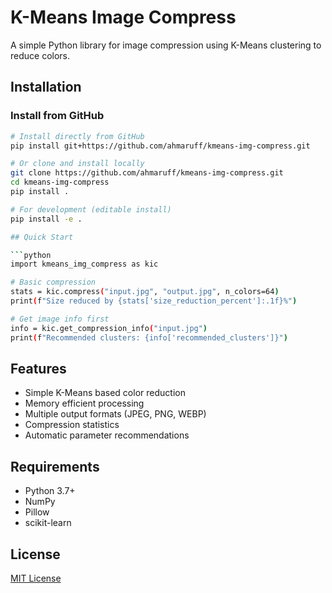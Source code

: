 # K-Means Image Compress

A simple Python library for image compression using K-Means clustering to reduce colors.

## Installation

### Install from GitHub

```bash
# Install directly from GitHub
pip install git+https://github.com/ahmaruff/kmeans-img-compress.git

# Or clone and install locally
git clone https://github.com/ahmaruff/kmeans-img-compress.git
cd kmeans-img-compress
pip install .

# For development (editable install)
pip install -e .

## Quick Start

```python
import kmeans_img_compress as kic

# Basic compression
stats = kic.compress("input.jpg", "output.jpg", n_colors=64)
print(f"Size reduced by {stats['size_reduction_percent']:.1f}%")

# Get image info first
info = kic.get_compression_info("input.jpg")
print(f"Recommended clusters: {info['recommended_clusters']}")
```

## Features

- Simple K-Means based color reduction
- Memory efficient processing
- Multiple output formats (JPEG, PNG, WEBP)
- Compression statistics
- Automatic parameter recommendations

## Requirements

- Python 3.7+
- NumPy
- Pillow
- scikit-learn

## License
[MIT License](./LICENSE)